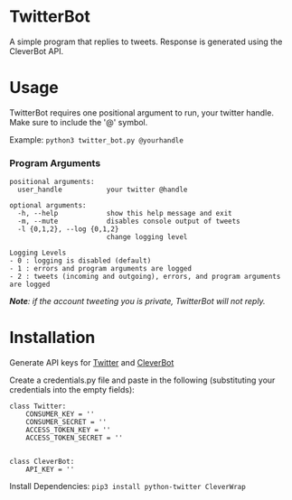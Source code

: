 # TwitterBot

A simple program that replies to tweets. Response is generated using the CleverBot API.

# Usage

TwitterBot requires one positional argument to run, your twitter handle. Make sure to include the '@'
symbol.

Example: `python3 twitter_bot.py @yourhandle`

### Program Arguments

    positional arguments:
      user_handle           your twitter @handle
    
    optional arguments:
      -h, --help            show this help message and exit
      -m, --mute            disables console output of tweets
      -l {0,1,2}, --log {0,1,2}
                            change logging level

    Logging Levels
    - 0 : logging is disabled (default)
    - 1 : errors and program arguments are logged
    - 2 : tweets (incoming and outgoing), errors, and program arguments are logged


***Note**: if the account tweeting you is private, TwitterBot will not reply.*

# Installation

Generate API keys for [Twitter](https://apps.twitter.com) and [CleverBot](https://www.cleverbot.com/api/)

Create a credentials.py file and paste in the following (substituting your credentials into the empty fields):
    
    class Twitter:
        CONSUMER_KEY = ''
        CONSUMER_SECRET = ''
        ACCESS_TOKEN_KEY = ''
        ACCESS_TOKEN_SECRET = ''
    
    
    class CleverBot:
        API_KEY = ''

Install Dependencies: `pip3 install python-twitter CleverWrap`
